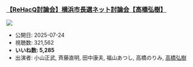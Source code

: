 ### [【ReHacQ討論会】横浜市長選ネット討論会【高橋弘樹】](https://www.youtube.com/watch?v=V41r2Xbmy2Y)
[![](https://img.youtube.com/vi/V41r2Xbmy2Y/sddefault.jpg)](https://www.youtube.com/watch?v=V41r2Xbmy2Y)
-   公開日: 2025-07-24
-   視聴数: 321,562
-   **いいね数: 5,285**
-   出演者: 小山正武, 斉藤直明, 田中康夫, 福山あつし, 高橋のりみ, [高橋弘樹](/rehacq_fan/people/高橋弘樹 "wikilink")
